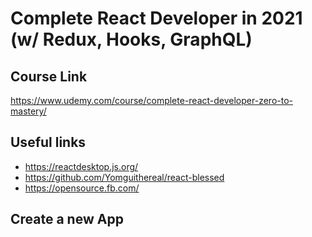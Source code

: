 # Complete React Developer in 2021 <br>(w/ Redux, Hooks, GraphQL)

## Course Link

https://www.udemy.com/course/complete-react-developer-zero-to-mastery/

## Useful links

- https://reactdesktop.js.org/
- https://github.com/Yomguithereal/react-blessed
- https://opensource.fb.com/

## Create a new App

